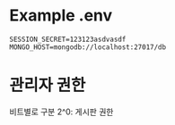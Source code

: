 # Example .env
```text
SESSION_SECRET=123123asdvasdf
MONGO_HOST=mongodb://localhost:27017/db
```

# 관리자 권한
비트별로 구분
2^0: 게시판 권한